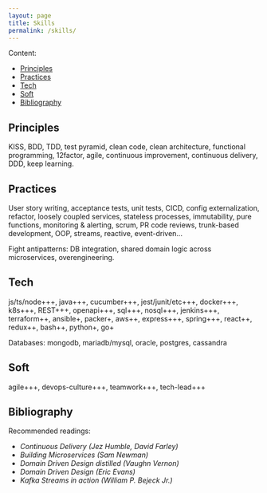 ```yaml
---
layout: page
title: Skills
permalink: /skills/
---
```


Content:

- [Principles](#principles)
- [Practices](#practices)
- [Tech](#tech)
- [Soft](#soft)
- [Bibliography](#bibliography)

## Principles

KISS, BDD, TDD, test pyramid, clean code, clean architecture, functional programming, 12factor, agile, continuous improvement, continuous delivery, DDD, keep learning.

## Practices

User story writing, acceptance tests, unit tests, CICD, config externalization, refactor, loosely coupled services, stateless processes, immutability, pure functions, monitoring & alerting, scrum, PR code reviews, trunk-based development, OOP, streams, reactive, event-driven...

Fight antipatterns: DB integration, shared domain logic across microservices, overengineering.

## Tech

<!-- XXX replace pluses with stars? -->

js/ts/node+++, java+++, cucumber+++, jest/junit/etc+++, docker+++, k8s+++, REST+++, openapi+++, sql+++, nosql+++, jenkins+++, terraform++, ansible+, packer+, aws++, express+++, spring+++, react++, redux++, bash++, python+, go+

Databases: mongodb, mariadb/mysql, oracle, postgres, cassandra

## Soft

agile+++, devops-culture+++, teamwork+++, tech-lead+++

## Bibliography

Recommended readings:

- _Continuous Delivery (Jez Humble, David Farley)_
- _Building Microservices (Sam Newman)_
- _Domain Driven Design distilled (Vaughn Vernon)_
- _Domain Driven Design (Eric Evans)_
- _Kafka Streams in action (William P. Bejeck Jr.)_
